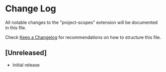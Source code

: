 # Change Log

All notable changes to the "project-scopes" extension will be documented in this file.

Check [Keep a Changelog](http://keepachangelog.com/) for recommendations on how to structure this file.

## [Unreleased]

- Initial release